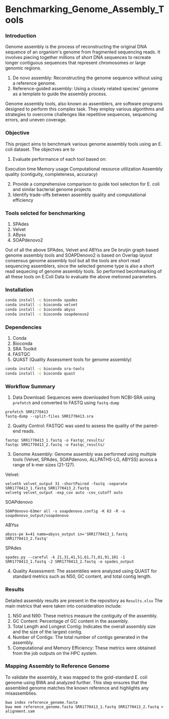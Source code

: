 # Benchmarking_Genome_Assembly_Tools

### Introduction
Genome assembly is the process of reconstructing the original DNA sequence of an organism's genome from fragmented sequencing reads. It involves piecing together millions of short DNA sequences to recreate longer contiguous sequences that represent chromosomes or large genomic regions.

1. De novo assembly: Reconstructing the genome sequence without using a reference genome.
2. Reference-guided assembly: Using a closely related species' genome as a template to guide the assembly process.

Genome assembly tools, also known as assemblers, are software programs designed to perform this complex task. They employ various algorithms and strategies to overcome challenges like repetitive sequences, sequencing errors, and uneven coverage.

### Objective
This project aims to benchmark various genome assembly tools using an E. coli dataset. The objectves are to

1. Evaluate performance of each tool based on:

Execution time
Memory usage
Computational resource utilization
Assembly quality (contiguity, completeness, accuracy)

2. Provide a comprehensive comparison to guide tool selection for E. coli and similar bacterial genome projects
3. Identify trade-offs between assembly quality and computational efficiency

### Tools selcted for benchmarking
1. SPAdes
2. Velvet
3. AByss
4. SOAPdenovo2

Out of all the above SPAdes, Velvet and ABYss are De bruijin graph based genome assembly tools and SOAPDenovo2 is based on Overlap layout consensus genome assembly tool but all the tools are short read sequencing assemblers, since the selected genome type is also a short read sequecing of genome assembly tools. So performed becnhmarking of all these tools on E.Coli Data to evaluate the above metioned parameters.

### Installation
```bash
conda install -c bioconda spades
conda install -c bioconda velvet
conda install -c bioconda abyss
conda install -c bioconda soapdenovo2
```
### Dependencies
1. Conda
2. Bioconda
3. SRA Toolkit
4. FASTQC
5. QUAST (Quality Assessment tools for genome assembly)
```bash
conda install -c bioconda sra-tools
conda install -c bioconda quast
```
### Workflow Summary
1. Data Download: Sequences were downloaded from NCBI-SRA using ```prefetch``` and converted to FASTQ using ```fastq-dump```
```
prefetch SRR1770413
fastq-dump --split-files SRR1770413.sra
```
2. Quality Control: FASTQC was used to assess the quality of the paired-end reads.
 ```
fastqc SRR1770413_1.fastq -o Fastqc_results/
fastqc SRR1770413_2.fastq -o Fastqc_results/
```
3. Genome Assembly: Genome assembly was performed using multiple tools (Velvet, SPAdes, SOAPdenovo, ALLPATHS-LG, ABYSS) across a range of k-mer sizes (21-127).

Velvet:
```
velveth velvet_output 31 -shortPaired -fastq -separate SRR1770413_1.fastq SRR1770413_2.fastq
velvetg velvet_output -exp_cov auto -cov_cutoff auto
```

SOAPdenovo
```
SOAPdenovo-63mer all -s soapdenovo.config -K 63 -R -o soapdenovo_output/soapdenovo 
```

ABYss
```
abyss-pe k=41 name=abyss_output in='SRR1770413_1.fastq SRR1770413_2.fastq'
```

SPAdes
```
spades.py --careful -k 21,31,41,51,61,71,81,91,101 -1 SRR1770413_1.fastq -2 SRR1770413_2.fastq -o spades_output
```
4. Quality Assessment: The assemblies were analyzed using QUAST for standard metrics such as N50, GC content, and total contig length.

### Results
Detailed assembly results are present in the repository as ```Results.xlsx``` 
The main metrics that were taken into consideration include:
1. N50 and N90: These metrics measure the contiguity of the assembly.
2. GC Content: Percentage of GC content in the assembly.
3. Total Length and Longest Contig: Indicates the overall assembly size and the size of the largest contig.
4. Number of Contigs: The total number of contigs generated in the assembly.
5. Computational and Memory Efficiency: These metrics were obtained from the job outputs on the HPC system.

### Mapping Assembly to Reference Genome
To validate the assembly, it was mapped to the gold-standard E. coli genome using BWA and analyzed further. This step ensures that the assembled genome matches the known reference and highlights any misassemblies.

```
bwa index reference_genome.fasta
bwa mem reference_genome.fasta SRR1770413_1.fastq SRR1770413_2.fastq > alignment.sam
```
